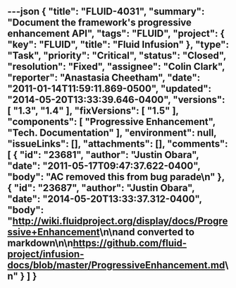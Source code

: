 ---json
{
  "title": "FLUID-4031",
  "summary": "Document the framework's progressive enhancement API",
  "tags": "FLUID",
  "project": {
    "key": "FLUID",
    "title": "Fluid Infusion"
  },
  "type": "Task",
  "priority": "Critical",
  "status": "Closed",
  "resolution": "Fixed",
  "assignee": "Colin Clark",
  "reporter": "Anastasia Cheetham",
  "date": "2011-01-14T11:59:11.869-0500",
  "updated": "2014-05-20T13:33:39.646-0400",
  "versions": [
    "1.3",
    "1.4"
  ],
  "fixVersions": [
    "1.5"
  ],
  "components": [
    "Progressive Enhancement",
    "Tech. Documentation"
  ],
  "environment": null,
  "issueLinks": [],
  "attachments": [],
  "comments": [
    {
      "id": "23681",
      "author": "Justin Obara",
      "date": "2011-05-17T09:47:37.622-0400",
      "body": "AC removed this from bug parade\n"
    },
    {
      "id": "23687",
      "author": "Justin Obara",
      "date": "2014-05-20T13:33:37.312-0400",
      "body": "<http://wiki.fluidproject.org/display/docs/Progressive+Enhancement>\n\nand converted to markdown\n\n<https://github.com/fluid-project/infusion-docs/blob/master/ProgressiveEnhancement.md>\n"
    }
  ]
}
---

        